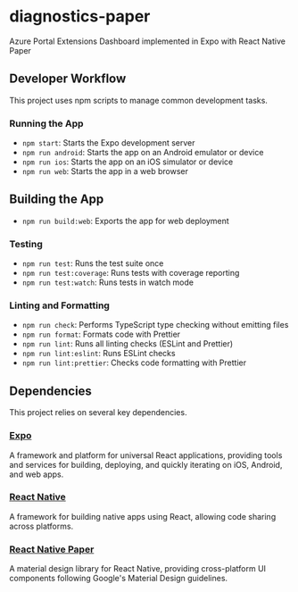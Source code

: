 # diagnostics-paper

Azure Portal Extensions Dashboard implemented in Expo with React Native Paper

## Developer Workflow

This project uses npm scripts to manage common development tasks.

### Running the App

- `npm start`: Starts the Expo development server
- `npm run android`: Starts the app on an Android emulator or device
- `npm run ios`: Starts the app on an iOS simulator or device
- `npm run web`: Starts the app in a web browser

## Building the App

- `npm run build:web`: Exports the app for web deployment

### Testing

- `npm run test`: Runs the test suite once
- `npm run test:coverage`: Runs tests with coverage reporting
- `npm run test:watch`: Runs tests in watch mode

### Linting and Formatting

- `npm run check`: Performs TypeScript type checking without emitting files
- `npm run format`: Formats code with Prettier
- `npm run lint`: Runs all linting checks (ESLint and Prettier)
- `npm run lint:eslint`: Runs ESLint checks
- `npm run lint:prettier`: Checks code formatting with Prettier

## Dependencies

This project relies on several key dependencies.

### [Expo](https://docs.expo.dev/)

A framework and platform for universal React applications, providing tools and services for building, deploying, and quickly iterating on iOS, Android, and web apps.

### [React Native](https://reactnative.dev/docs/getting-started)

A framework for building native apps using React, allowing code sharing across platforms.

### [React Native Paper](https://callstack.github.io/react-native-paper/)

A material design library for React Native, providing cross-platform UI components following Google's Material Design guidelines.
